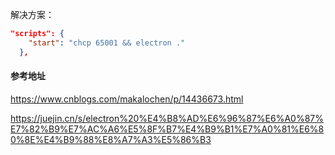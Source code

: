 解决方案：
```json
"scripts": {
    "start": "chcp 65001 && electron ."
  },
```

#### 参考地址
https://www.cnblogs.com/makalochen/p/14436673.html

https://juejin.cn/s/electron%20%E4%B8%AD%E6%96%87%E6%A0%87%E7%82%B9%E7%AC%A6%E5%8F%B7%E4%B9%B1%E7%A0%81%E6%80%8E%E4%B9%88%E8%A7%A3%E5%86%B3